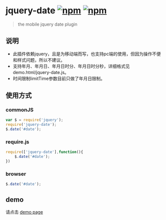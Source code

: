 # jquery-date [![npm](https://img.shields.io/npm/v/jquery-date.svg)](https://www.npmjs.com/package/jquery-date) [![npm](https://img.shields.io/npm/dm/jquery-date.svg)](https://www.npmjs.com/package/jquery-date)
> the mobile jquery date plugin 

说明
-----------------------------------
- 此插件依赖jquery，且是为移动端而写，也支持pc端的使用，但因为操作不便和样式问题，所以不建议。
- 支持年月、年月日、年月日时分、年月日时分秒，详细格式见demo.html/jquery-date.js。
- 时间限制limitTime参数目前只做了年月日限制。

使用方式
-----------------------------------
### commonJS
```js
var $ = require('jquery');
require('jquery-date');
$.date('#date');
```
### require.js
```js
require(['jquery-date'],function(){
    $.date('#date');
})
```
### browser
```js
$.date('#date');
```
demo
-----------------------------------
请点击 [demo page](https://weijhfly.github.io/date-demo.html "demo")
